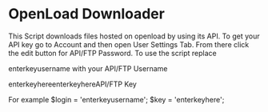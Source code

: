 # OpenLoad Downloader
This Script downloads files hosted on openload by using its API.
To get your API key go to Account and then open User Settings Tab. From there click the edit button for API/FTP Password.
To use the script replace

enterkeyusername with your API/FTP Username

enterkeyhereenterkeyhereAPI/FTP Key 

For example 
$login = 'enterkeyusername';
$key = 'enterkeyhere';


